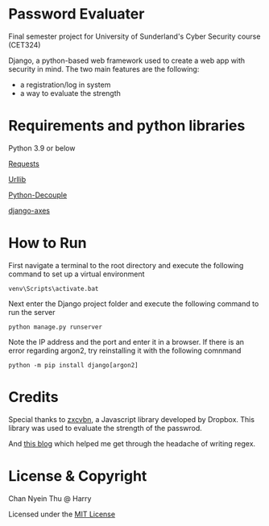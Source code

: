 # Password Evaluater 
Final semester project for University of Sunderland's Cyber Security course (CET324)

Django, a python-based web framework used to create a web app with security in mind. The two main features are the following: 
- a registration/log in system
- a way to evaluate the strength 

# Requirements and  python libraries 
Python 3.9 or below

[Requests](https://pypi.org/project/requests/)

[Urllib](https://docs.python.org/3/library/urllib.html)

[Python-Decouple](https://pypi.org/project/python-decouple/)

[django-axes](https://django-axes.readthedocs.io/en/latest/index.html)

# How to Run
First navigate a terminal to the root directory and execute the following command to set up a virtual environment
```
venv\Scripts\activate.bat
```
Next enter the Django project folder and execute the following command to run the server
```
python manage.py runserver
```
Note the IP address and the port and enter it in a browser. 
If there is an error regarding argon2, try reinstalling it with the following comnmand
```
python -m pip install django[argon2]
```
# Credits
Special thanks to [zxcvbn](https://github.com/dropbox/zxcvbn), a Javascript library developed by Dropbox. This library was used to evaluate the strength of the passwrod. 

And [this blog](https://www.ocpsoft.org/tutorials/regular-expressions/password-regular-expression/) which helped me get through the headache of writing regex. 

# License & Copyright

Chan Nyein Thu @ Harry 

Licensed under the [MIT License](LICENSE) 
